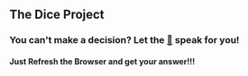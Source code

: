 ## The Dice Project 

### You can't make a decision? Let the [🎲](https://marias-dice.netlify.app/) speak for you!

#### Just Refresh the Browser and get your answer!!!               
